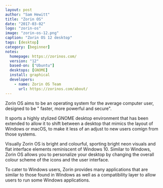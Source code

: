 ```yaml
---
layout: post
author: "Sam Hewitt"
title: "Zorin OS"
date: "2017-03-02"
logo: "zorin-os"
image: "zorin-os-12.png"
caption: "Zorin OS 12 desktop"
tags: [desktop]
category: [beginner]
notes:
  homepage: https://zorinos.com/
  version: "12"
  based-on: ["Ubuntu"]
  desktops: [GNOME]
  install: graphical
  developers:
    - name: Zorin OS Team
      url: https://zorinos.com/about/
---
```


Zorin OS aims to be an operating system for the average computer user, designed to be " faster, more powerful and secure". 

It sports a highly stylized GNOME desktop environment that has been extended to allow it to shift between a desktop that mimics the layout of Windows or macOS, to make it less of an adjust to new users comign from those systems.

Visually Zorin OS is bright and colourful, sporting bright neon visuals and flat interface elements reminiscent of Windows 10. Similar to Windows, Zorin OS allows you to personalize your desktop by changing the overall colour scheme of the icons and the user interface.

To cater to Windows users, Zorin provides many applications that are similar to those found in Windows as well as a compatibility layer to allow users to run some Windows applications.